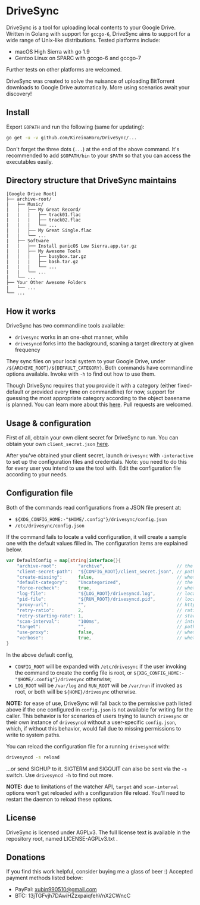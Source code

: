 # DriveSync

DriveSync is a tool for uploading local contents to your Google Drive. Written in Golang with support for `gccgo-6`,
DriveSync aims to support for a wide range of Unix-like distributions. Tested platforms include:

 - macOS High Sierra with go 1.9
 - Gentoo Linux on SPARC with gccgo-6 and gccgo-7

Further tests on other platforms are welcomed.

DriveSync was created to solve the nuisance of uploading BitTorrent downloads to Google Drive automatically.
More using scenarios await your discovery!

## Install

Export `GOPATH` and run the following (same for updating):

```bash
go get -u -v github.com/KireinaHoro/DriveSync/...
```

Don't forget the three dots (`...`) at the end of the above command. It's recommended to add `$GOPATH/bin` to your `$PATH` so
that you can access the executables easily.

## Directory structure that DriveSync maintains

```plain
[Google Drive Root]
├── archive-root/
|   ├── Music/
|   |   ├── My Great Record/
|   |   |   ├── track01.flac
|   |   |   ├── track02.flac
|   |   |   └── ...
|   |   ├── My Great Single.flac
|   |   └── ...
|   ├── Software
|   |   ├── Install panicOS Low Sierra.app.tar.gz
|   |   ├── My Awesome Tools
|   |   |   ├── busybox.tar.gz
|   |   |   ├── bash.tar.gz
|   |   |   └── ...
|   |   └── ...
|   └── ...
├── Your Other Awesome Folders
|   └── ...
└── ...
```

## How it works

DriveSync has two commandline tools available:

 - `drivesync` works in an one-shot manner, while
 - `drivesyncd` forks into the background, scaning a target directory at given frequency

They sync files on your local system to your Google Drive, under `/${ARCHIVE_ROOT}/${DEFAULT_CATEGORY}`. Both commands have
commandline options available. Invoke with `-h` to find out how to use them.

Though DriveSync requires that you provide it with a category (either fixed-default or provided every time on commandline) for now,
support for guessing the most appropriate category according to the object basename is planned. You can learn more about this
[here](https://github.com/KireinaHoro/DriveSync/blob/master/config/category_guessing.go). Pull requests are welcomed.

## Usage & configuration

First of all, obtain your own client secret for DriveSync to run. You can obtain your own `client_secret.json`
[here](https://developers.google.com/drive/v3/web/quickstart/go#step_1_turn_on_the_api_name).

After you've obtained your client secret, launch `drivesync` with `-interactive` to set up the configuration files and credentials.
Note: you need to do this for every user you intend to use the tool with. Edit the configuration file according to your needs.

## Configuration file

Both of the commands read configurations from a JSON file present at:

 - `${XDG_CONFIG_HOME:-"$HOME/.config"}/drivesync/config.json`
 - `/etc/drivesync/config.json`

If the command fails to locate a valid configuration, it will create a sample one with the default values filled in.
The configuration items are explained below.

```go
var DefaultConfig = map[string]interface{}{
	"archive-root":        "archive",                           // the name of the archive root
	"client-secret-path":  "${CONFIG_ROOT}/client_secret.json", // path of client_secret.json
	"create-missing":      false,                               // whether to create missing archive roots or categories
	"default-category":    "Uncategorized",                     // the default category to store content in
	"force-recheck":       true,                                // whether to check if MD5 of local and remote versions of file matches
	"log-file":            "${LOG_ROOT}/drivesyncd.log",        // location of log file
	"pid-file":            "${RUN_ROOT}/drivesyncd.pid",        // location of pid file
	"proxy-url":           "",                                  // http proxy url
	"retry-ratio":         2,                                   // ratio of expotential backoff each time a retry is triggered
	"retry-starting-rate": 1,                                   // starting rate to wait for when retry occurs
	"scan-interval":       "100ms",                             // interval to wait for when scanning for target change
	"target":              "",                                  // path of target directory to be scanned for new objects
	"use-proxy":           false,                               // whether to use proxy for connection
	"verbose":             true,                                // whether to write logs and outputs verbosely
}
```

In the above default config,

 - `CONFIG_ROOT` will be expanded with `/etc/drivesync` if the user invoking the command to create the config file is root,
   or `${XDG_CONFIG_HOME:-"$HOME/.config"}/drivesync` otherwise;
 - `LOG_ROOT` will be `/var/log` and `RUN_ROOT` will be `/var/run` if invoked as root, or both will be `${HOME}/drivesync`
   otherwise.

__NOTE:__ for ease of use, DriveSync will fall back to the permissive path listed above if the one configured in `config.json`
is not available for writing for the caller. This behavior is for scenarios of users trying to launch `drivesync` or their own
instance of `drivesyncd` without a user-specific `config.json`, which, if without this behavior, would fail due to missing permissions
to write to system paths.

You can reload the configuration file for a running `drivesyncd` with:

```bash
drivesyncd -s reload
```

...or send SIGHUP to it. SIGTERM and SIGQUIT can also be sent via the `-s` switch. Use `drivesyncd -h` to find out more.

**NOTE:** due to limitations of the watcher API, `target` and `scan-interval` options won't get reloaded with a configuration
file reload. You'll need to restart the daemon to reload these options.

## License

DriveSync is licensed under AGPLv3. The full license text is available in the repository root, named LICENSE-AGPLv3.txt .

## Donations

If you find this work helpful, consider buying me a glass of beer :) Accepted payment methods listed below:

 - PayPal: xubin990510@gmail.com
 - BTC: 13jTGFvjh7DAwiHZzxpaiqfehVnX2CWncC

